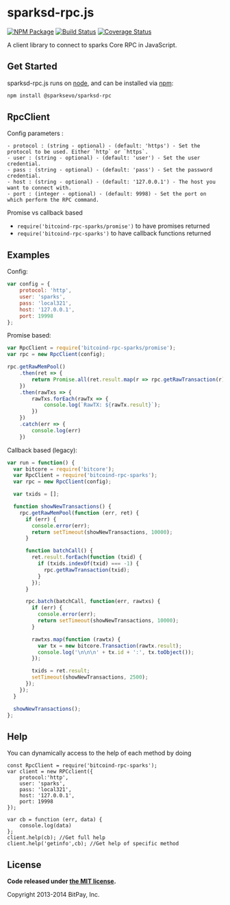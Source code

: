 sparksd-rpc.js
===============

[![NPM Package](https://img.shields.io/npm/v/sparksd-rpc.svg?style=flat-square)](https://www.npmjs.org/package/@sparksevo/sparksd-rpc)
[![Build Status](https://img.shields.io/travis/sparksevo/sparksd-rpc.svg?branch=master&style=flat-square)](https://travis-ci.org/sparksevo/sparksd-rpc)
[![Coverage Status](https://img.shields.io/coveralls/sparksevo/sparksd-rpc.svg?style=flat-square)](https://coveralls.io/r/sparksevo/sparksd-rpc?branch=master)

A client library to connect to sparks Core RPC in JavaScript.

## Get Started

sparksd-rpc.js runs on [node](http://nodejs.org/), and can be installed via [npm](https://npmjs.org/):

```bash
npm install @sparksevo/sparksd-rpc
```

## RpcClient

Config parameters : 

	- protocol : (string - optional) - (default: 'https') - Set the protocol to be used. Either `http` or `https`.
	- user : (string - optional) - (default: 'user') - Set the user credential.
	- pass : (string - optional) - (default: 'pass') - Set the password credential.
	- host : (string - optional) - (default: '127.0.0.1') - The host you want to connect with.
	- port : (integer - optional) - (default: 9998) - Set the port on which perform the RPC command.

Promise vs callback based

  - `require('bitcoind-rpc-sparks/promise')` to have promises returned
  - `require('bitcoind-rpc-sparks')` to have callback functions returned
	
## Examples

Config:
```javascript
var config = {
    protocol: 'http',
    user: 'sparks',
    pass: 'local321',
    host: '127.0.0.1',
    port: 19998
};
```

Promise based:
```javascript
var RpcClient = require('bitcoind-rpc-sparks/promise');
var rpc = new RpcClient(config);

rpc.getRawMemPool()
    .then(ret => {
        return Promise.all(ret.result.map(r => rpc.getRawTransaction(r)))
    })
    .then(rawTxs => {
        rawTxs.forEach(rawTx => {
            console.log(`RawTX: ${rawTx.result}`);
        })
    })
    .catch(err => {
        console.log(err)
    })

```

Callback based (legacy):
```javascript
var run = function() {
  var bitcore = require('bitcore');
  var RpcClient = require('bitcoind-rpc-sparks');
  var rpc = new RpcClient(config);

  var txids = [];

  function showNewTransactions() {
    rpc.getRawMemPool(function (err, ret) {
      if (err) {
        console.error(err);
        return setTimeout(showNewTransactions, 10000);
      }

      function batchCall() {
        ret.result.forEach(function (txid) {
          if (txids.indexOf(txid) === -1) {
            rpc.getRawTransaction(txid);
          }
        });
      }

      rpc.batch(batchCall, function(err, rawtxs) {
        if (err) {
          console.error(err);
          return setTimeout(showNewTransactions, 10000);
        }

        rawtxs.map(function (rawtx) {
          var tx = new bitcore.Transaction(rawtx.result);
          console.log('\n\n\n' + tx.id + ':', tx.toObject());
        });

        txids = ret.result;
        setTimeout(showNewTransactions, 2500);
      });
    });
  }

  showNewTransactions();
};
```

## Help 

You can dynamically access to the help of each method by doing
```
const RpcClient = require('bitcoind-rpc-sparks');
var client = new RPCclient({
    protocol:'http',
    user: 'sparks',
    pass: 'local321', 
    host: '127.0.0.1', 
    port: 19998
});

var cb = function (err, data) {
    console.log(data)
};
client.help(cb); //Get full help
client.help('getinfo',cb); //Get help of specific method
```
## License

**Code released under [the MIT license](https://github.com/bitpay/bitcore/blob/master/LICENSE).**

Copyright 2013-2014 BitPay, Inc.
